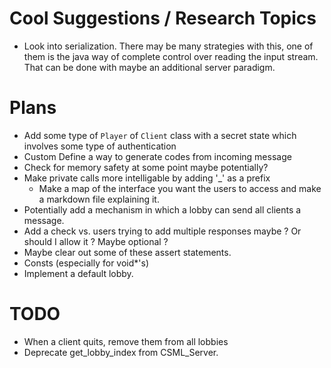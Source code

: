 # Cool Suggestions / Research Topics
- Look into serialization. There may be many strategies with this, one of them is the java way of complete control over reading the input stream. That can be done with maybe an additional server paradigm.

# Plans

- Add some type of `Player` of `Client` class with a secret state which involves some type of authentication
- Custom Define a way to generate codes from incoming message
- Check for memory safety at some point maybe potentially?
- Make private calls more intelligable by adding '_' as a prefix
    - Make a map of the interface you want the users to access and make a markdown file explaining it.
- Potentially add a mechanism in which a lobby can send all clients a message.
- Add a check vs. users trying to add multiple responses maybe ? Or should I allow it ? Maybe optional ?
- Maybe clear out some of these assert statements.
- Consts (especially for void*'s)
- Implement a default lobby.

# TODO
- When a client quits, remove them from all lobbies
- Deprecate get_lobby_index from CSML_Server.
